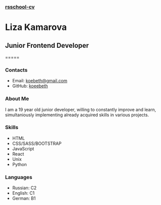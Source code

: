 ### [rsschool-cv](https://github.com/koeebeth/rsschool-cv)

# Liza Kamarova
## Junior Frontend Developer
=====
### Contacts
- Email: koebeth@gmail.com
- GitHub: [koeebeth](https://github.com/koeebeth/)

### About Me
I am a 19 year old junior developer, willing to constantly improve and learn, simultaniously implementing already acquired skills in various projects.

### Skills
- HTML
- CSS/SASS/BOOTSTRAP
- JavaScript
- React
- Unix
- Python

### Languages
- Russian: C2
- English: C1
- German: B1